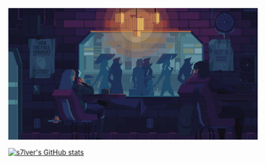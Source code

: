 <img src="https://raw.githubusercontent.com/nickespro1305/nickespro1305/main/ASSETS/fyrS.gif" width="1500"/>

[![s7lver's GitHub stats](https://github-readme-stats.vercel.app/api?username=nickespro1305&theme=radical)](https://github.com/anuraghazra/github-readme-stats)